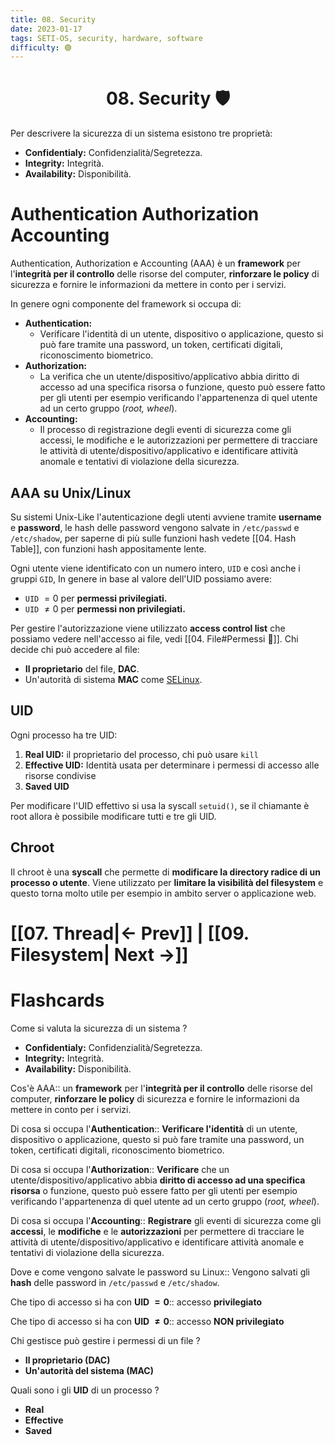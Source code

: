```yaml
---
title: 08. Security
date: 2023-01-17
tags: SETI-OS, security, hardware, software
difficulty: 🟢
---
```


<h1  style="text-align: center;">  08. Security 🛡️ </h1> 

Per descrivere la sicurezza di un sistema esistono tre proprietà:
- **Confidentialy:** Confidenzialità/Segretezza.
- **Integrity:** Integrità.
- **Availability:** Disponibilità.


# Authentication Authorization  Accounting

Authentication, Authorization e Accounting (AAA) è un **framework** per l'**integrità per il controllo** delle risorse del computer, **rinforzare le policy** di sicurezza e fornire le informazioni da mettere in conto per i servizi.

In genere ogni componente del framework si occupa di:
- **Authentication:**
	- Verificare l'identità di un utente, dispositivo o applicazione, questo si può fare tramite una password, un token, certificati digitali, riconoscimento biometrico.
- **Authorization:**
	- La verifica che un utente/dispositivo/applicativo abbia diritto di accesso ad una specifica risorsa o funzione, questo può essere fatto per gli utenti per esempio verificando l'appartenenza di quel utente ad un certo gruppo (*root, wheel*).
- **Accounting:**
	- Il processo di registrazione degli eventi di sicurezza come gli accessi, le modifiche e le autorizzazioni per permettere di tracciare le attività di utente/dispositivo/applicativo e identificare attività anomale e tentativi di violazione della sicurezza.

## AAA su Unix/Linux

Su sistemi Unix-Like l'autenticazione degli utenti avviene tramite **username** e **password**, le hash delle password vengono salvate in `/etc/passwd` e `/etc/shadow`, per saperne di più sulle funzioni hash vedete [[04. Hash Table]], con funzioni hash appositamente lente.

Ogni utente viene identificato con un numero intero, `UID` e così anche i gruppi `GID`,
In genere in base al valore dell'UID possiamo avere:
- `UID` $=0$ per **permessi privilegiati.**
- `UID` $\not = 0$  per **permessi non privilegiati.**

Per gestire l'autorizzazione viene utilizzato **access control list** che possiamo vedere nell'accesso ai file, vedi [[04. File#Permessi 🚫]].
Chi decide chi può accedere al file:
- **Il proprietario** del file, **DAC**.
- Un'autorità di sistema **MAC** come [SELinux](https://github.com/SELinuxProject).

## UID

Ogni processo ha tre UID:
1. **Real UID:** il proprietario del processo, chi può usare `kill`
2. **Effective UID:** Identità usata per determinare i permessi di accesso alle risorse condivise
3. **Saved UID**

Per modificare l'UID effettivo si usa la syscall `setuid()`, se il chiamante è root allora è possibile modificare tutti e tre gli UID.

## Chroot

Il chroot è una **syscall** che permette di **modificare la directory radice di un processo o utente**.
Viene utilizzato per **limitare la visibilità del filesystem** e questo torna molto utile per esempio in ambito server o applicazione web.


# [[07. Thread|← Prev]] | [[09. Filesystem| Next →]]






# Flashcards

Come si valuta la sicurezza di un sistema
?
- **Confidentialy:** Confidenzialità/Segretezza.
- **Integrity:** Integrità.
- **Availability:** Disponibilità.

Cos'è AAA:: un **framework** per l'**integrità per il controllo** delle risorse del computer, **rinforzare le policy** di sicurezza e fornire le informazioni da mettere in conto per i servizi.

Di cosa si occupa l'**Authentication**:: **Verificare l'identità** di un utente, dispositivo o applicazione, questo si può fare tramite una password, un token, certificati digitali, riconoscimento biometrico.

Di cosa si occupa l'**Authorization**:: **Verificare** che un utente/dispositivo/applicativo abbia **diritto di accesso ad una specifica risorsa** o funzione, questo può essere fatto per gli utenti per esempio verificando l'appartenenza di quel utente ad un certo gruppo (*root, wheel*).

Di cosa si occupa l'**Accounting**:: **Registrare** gli eventi di sicurezza come gli **accessi**, le **modifiche** e le **autorizzazioni** per permettere di tracciare le attività di utente/dispositivo/applicativo e identificare attività anomale e tentativi di violazione della sicurezza.

Dove e come vengono salvate le password su Linux:: Vengono salvati gli **hash** delle password in `/etc/passwd` e `/etc/shadow`.

Che tipo di accesso si ha con **UID $= 0$**:: accesso **privilegiato**

Che tipo di accesso si ha con **UID $\not = 0$**:: accesso **NON privilegiato**

Chi gestisce può gestire i permessi di un file
?
- **Il proprietario (DAC)**
- **Un'autorità del sistema (MAC)**

Quali sono i gli **UID** di un processo
?
- **Real**
- **Effective**
- **Saved**

